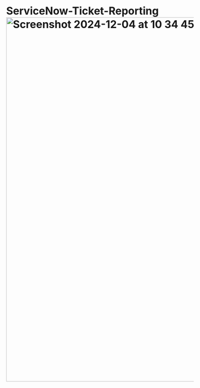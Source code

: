 # ServiceNow-Ticket-Reporting<img width="975" alt="Screenshot 2024-12-04 at 10 34 45 AM" src="https://github.com/user-attachments/assets/d903ad67-b392-462d-9aae-f35b77fad6e1">
